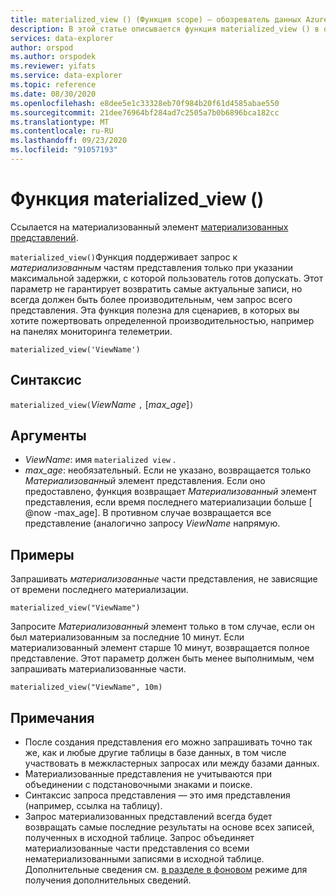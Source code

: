 ```yaml
---
title: materialized_view () (Функция scope) — обозреватель данных Azure
description: В этой статье описывается функция materialized_view () в обозреватель данных Azure.
services: data-explorer
author: orspod
ms.author: orspodek
ms.reviewer: yifats
ms.service: data-explorer
ms.topic: reference
ms.date: 08/30/2020
ms.openlocfilehash: e8dee5e1c33328eb70f984b20f61d4585abae550
ms.sourcegitcommit: 21dee76964bf284ad7c2505a7b0b6896bca182cc
ms.translationtype: MT
ms.contentlocale: ru-RU
ms.lasthandoff: 09/23/2020
ms.locfileid: "91057193"
---
```

# <a name="materialized_view-function"></a>Функция materialized_view ()

Ссылается на материализованный элемент [материализованных представлений](../management/materialized-views/materialized-view-overview.md). 

`materialized_view()`Функция поддерживает запрос к *материализованным* частям представления только при указании максимальной задержки, с которой пользователь готов допускать. Этот параметр не гарантирует возвратить самые актуальные записи, но всегда должен быть более производительным, чем запрос всего представления. Эта функция полезна для сценариев, в которых вы хотите пожертвовать определенной производительностью, например на панелях мониторинга телеметрии.

<!--- csl --->
```
materialized_view('ViewName')
```

## <a name="syntax"></a>Синтаксис

`materialized_view(`*ViewName* `,` [*max_age*]`)`

## <a name="arguments"></a>Аргументы

* *ViewName*: имя `materialized view` .
* *max_age*: необязательный. Если не указано, возвращается только *Материализованный* элемент представления. Если оно предоставлено, функция возвращает _Материализованный_ элемент представления, если время последнего материализации больше [ @now -max_age]. В противном случае возвращается все представление (аналогично запросу *ViewName* напрямую. 

## <a name="examples"></a>Примеры

Запрашивать *материализованные* части представления, не зависящие от времени последнего материализации.

<!-- csl -->
```
materialized_view("ViewName")
```

Запросите *Материализованный* элемент только в том случае, если он был материализованным за последние 10 минут. Если материализованный элемент старше 10 минут, возвращается полное представление. Этот параметр должен быть менее выполнимым, чем запрашивать материализованные части.

<!-- csl -->
```
materialized_view("ViewName", 10m)
```

## <a name="notes"></a>Примечания

* После создания представления его можно запрашивать точно так же, как и любые другие таблицы в базе данных, в том числе участвовать в межкластерных запросах или между базами данных.
* Материализованные представления не учитываются при объединении с подстановочными знаками и поиске.
* Синтаксис запроса представления — это имя представления (например, ссылка на таблицу).
* Запрос материализованных представлений всегда будет возвращать самые последние результаты на основе всех записей, полученных в исходной таблице. Запрос объединяет материализованные части представления со всеми нематериализованными записями в исходной таблице. Дополнительные сведения см. [в разделе в фоновом](../management/materialized-views/materialized-view-overview.md#how-materialized-views-work) режиме для получения дополнительных сведений.
